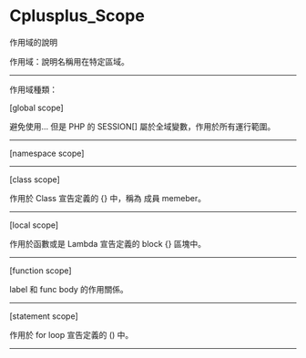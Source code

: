 # Cplusplus_Scope
作用域的說明

作用域：說明名稱用在特定區域。

---------------------------------------------------------
作用域種類：

[global scope]

避免使用...
但是 PHP 的 SESSION[] 屬於全域變數，作用於所有運行範圍。

---------------------------------------------------------

[namespace scope]


---------------------------------------------------------

[class scope]

作用於 Class 宣告定義的 {} 中，稱為 成員 memeber。

---------------------------------------------------------

[local scope]

作用於函數或是 Lambda 宣告定義的 block {} 區塊中。

---------------------------------------------------------

[function scope]

label 和 func body 的作用關係。

---------------------------------------------------------

[statement scope]

作用於 for loop 宣告定義的 () 中。

---------------------------------------------------------
